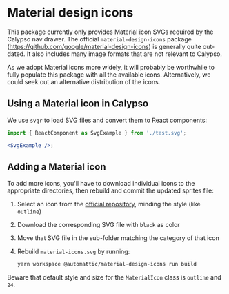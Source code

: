 # Material design icons

This package currently only provides Material icon SVGs required by the Calypso
nav drawer. The official `material-design-icons` package (<https://github.com/google/material-design-icons>)
is generally quite out-dated. It also includes many image formats that are not
relevant to Calypso.

As we adopt Material icons more widely, it will probably be worthwhile to fully
populate this package with all the available icons. Alternatively, we could seek
out an alternative distribution of the icons.

## Using a Material icon in Calypso

We use `svgr` to load SVG files and convert them to React components:

```jsx
import { ReactComponent as SvgExample } from './test.svg';

<SvgExample />;
```

## Adding a Material icon

To add more icons, you'll have to download individual icons to the appropriate directories,
then rebuild and commit the updated sprites file:

  1. Select an icon from the [official repository](https://fonts.google.com/icons?selected=Material+Icons), minding the style (like `outline`)

  2. Download the corresponding SVG file with `black` as color

  3. Move that SVG file in the sub-folder matching the category of that icon

  4. Rebuild `material-icons.svg` by running:
     ```bash
     yarn workspace @automattic/material-design-icons run build
     ```

Beware that default style and size for the `MaterialIcon` class is `outline` and `24`.

